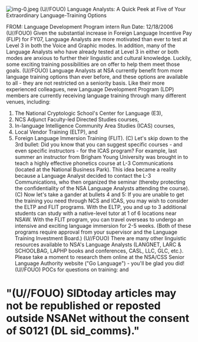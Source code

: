 ![img-0.jpeg](img-0.jpeg)
(U//FOUO) Language Analysts: A Quick Peek at Five of Your Extraordinary Language-Training Options

FROM:
Language Development Program intern
Run Date: $12 / 18 / 2006$
(U//FOUO) Given the substantial increase in Foreign Language Incentive Pay (FLIP) for FY07, Language Analysts are more motivated than ever to test at Level 3 in both the Voice and Graphic modes. In addition, many of the Language Analysts who have already tested at Level 3 in either or both modes are anxious to further their linguistic and cultural knowledge. Luckily, some exciting training possibilities are on offer to help them meet those goals.
(U//FOUO) Language Analysts at NSA currently benefit from more language training options than ever before, and these options are available to all - they are not restricted on a seniority basis. Like their more experienced colleagues, new Language Development Program (LDP) members are currently receiving language training through many different venues, including:

1. The National Cryptologic School's Center for Language (E3),
2. NCS Adjunct Faculty-led Directed Studies courses,
3. In-language Intelligence Community Area Studies (ICAS) courses,
4. Local Vendor Training (ELTP), and
5. Foreign Language Immersion Training (FLIT).
(C) Let's skip down to the 3rd bullet: Did you know that you can suggest specific courses - and even specific instructors - for the ICAS program? For example, last summer an instructor from Brigham Young University was brought in to teach a highly effective phonetics course at L-3 Communications (located at the National Business Park). This idea became a reality because a Language Analyst decided to contact the L-3 Communications, who then organized the seminar (thereby protecting the confidentiality of the NSA Language Analysts attending the course).
(C) Now let's take a gander at bullets 4 and 5: If you are unable to get the training you need through NCS and ICAS, you may wish to consider the ELTP and FLIT programs. With the ELTP, you and up to 3 additional students can study with a native-level tutor at 1 of 6 locations near NSAW. With the FLIT program, you can travel overseas to undergo an intensive and exciting language immersion for 2-5 weeks. (Both of these programs require approval from your supervisor and the Language Training Investment Board.)
(U//FOUO) There are many other linguistic resources available to NSA's Language Analysts (LANGNET, LARC \& SCHOOLBAG, LAPHP books and conferences, CASL, LLC, GLC, etc.). Please take a moment to research them online at the NSA/CSS Senior Language Authority website ("Go Language") - you'll be glad you did!
(U//FOUO) POCs for questions on training:
and

# "(U//FOUO) SIDtoday articles may not be republished or reposted outside NSANet without the consent of S0121 (DL sid_comms)."

